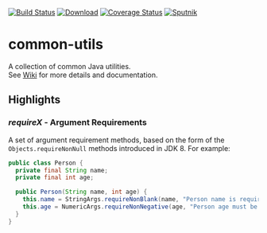 [![Build Status](https://travis-ci.org/yatechorg/common-utils.svg)](https://travis-ci.org/yatechorg/common-utils)
[![Download](https://api.bintray.com/packages/yatech/maven/common-utils/images/download.svg)](https://bintray.com/yatech/maven/common-utils/_latestVersion)
[![Coverage Status](https://coveralls.io/repos/yatechorg/common-utils/badge.svg?branch=master&service=github)](https://coveralls.io/github/yatechorg/common-utils?branch=master)
[![Sputnik](https://sputnik.ci/conf/badge)](https://sputnik.ci/app#/builds/yatechorg/common-utils)

# common-utils
A collection of common Java utilities.  
See [Wiki](https://github.com/yatechorg/common-utils/wiki) for more details and documentation.

## Highlights

### *requireX* - Argument Requirements
A set of argument requirement methods, based on the form of the `Objects.requireNonNull` methods introduced in JDK 8. For example:

```java
public class Person {
  private final String name;
  private final int age;

  public Person(String name, int age) {
    this.name = StringArgs.requireNonBlank(name, "Person name is required");
    this.age = NumericArgs.requireNonNegative(age, "Person age must be non-negative");
  }
}
```
